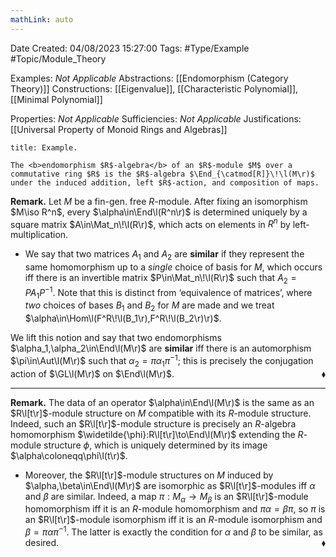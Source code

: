 ```yaml
---
mathLink: auto
---
```


<div class="topSpace"></div>

Date Created: 04/08/2023 15:27:00
Tags: #Type/Example #Topic/Module_Theory

Examples: <i>Not Applicable</i>
Abstractions: [[Endomorphism (Category Theory)]]
Constructions: [[Eigenvalue]], [[Characteristic Polynomial]], [[Minimal Polynomial]]

Properties: <i>Not Applicable</i>
Sufficiencies: <i>Not Applicable</i>
Justifications: [[Universal Property of Monoid Rings and Algebras]]

``` ad-Example
title: Example.

The <b>endomorphism $R$-algebra</b> of an $R$-module $M$ over a commutative ring $R$ is the $R$-algebra $\End_{\catmod[R]}\!\l(M\r)$ under the induced addition, left $R$-action, and composition of maps.

```

<b>Remark.</b> Let $M$ be a fin-gen. free $R$-module. After fixing an isomorphism $M\iso R^n$, every $\alpha\in\End\l(R^n\r)$ is determined uniquely by a square matrix $A\in\Mat_n\!\l(R\r)$, which acts on elements in $R^n$ by left-multiplication.
* We say that two matrices $A_1$ and $A_2$ are <b>similar</b> if they represent the same homomorphism up to a <i>single</i> choice of basis for $M$, which occurs iff there is an invertible matrix $P\in\Mat_n\!\l(R\r)$ such that $A_2=PA_1P^{-1}$. Note that this is distinct from ‘equivalence of matrices’, where <i>two</i> choices of bases $B_1$ and $B_2$ for $M$ are made and we treat $\alpha\in\Hom\l(F^R\!\l(B_1\r),F^R\!\l(B_2\r)\r)$.

We lift this notion and say that two endomorphisms $\alpha_1,\alpha_2\in\End\l(M\r)$ are <b>similar</b> iff there is an automorphism $\pi\in\Aut\l(M\r)$ such that $\alpha_2=\pi\alpha_1\pi^{-1}$; this is precisely the conjugation action of $\GL\l(M\r)$ on $\End\l(M\r)$.<span style="float:right;">$\blacklozenge$</span>

---

<b>Remark.</b> The data of an operator $\alpha\in\End\l(M\r)$ is the same as an $R\l[t\r]$-module structure on $M$ compatible with its $R$-module structure. Indeed, such an $R\l[t\r]$-module structure is precisely an $R$-algebra homomorphism $\widetilde{\phi}:R\l[t\r]\to\End\l(M\r)$ extending the $R$-module structure $\phi$, which is uniquely determined by its image $\alpha\coloneqq\phi\l(t\r)$.
* Moreover, the $R\l[t\r]$-module structures on $M$ induced by $\alpha,\beta\in\End\l(M\r)$ are isomorphic as $R\l[t\r]$-modules iff $\alpha$ and $\beta$ are similar. Indeed, a map $\pi:M_\alpha\to M_\beta$ is an $R\l[t\r]$-module homomorphism iff it is an $R$-module homomorphism and $\pi\alpha=\beta\pi$, so $\pi$ is an $R\l[t\r]$-module isomorphism iff it is an $R$-module isomorphism and $\beta=\pi\alpha\pi^{-1}$. The latter is exactly the condition for $\alpha$ and $\beta$ to be similar, as desired.<span style="float:right;">$\blacklozenge$</span>
